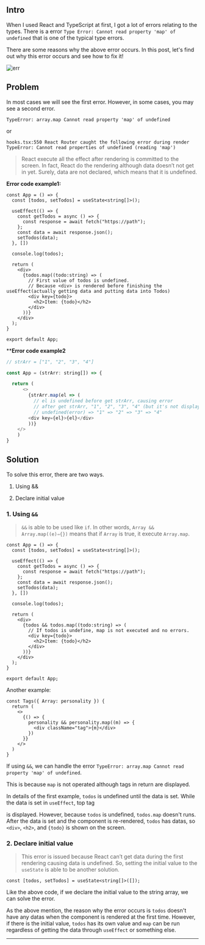 ## Intro
When I used React and TypeScript at first, I got a lot of errors relating to the types. There is a error `Type Error: Cannot read property 'map' of undefined` that is one of the typical type errors.

There are some reasons why the above error occurs. In this post, let's find out why this error occurs and see how to fix it!

![err](https://github.com/jinscodes/Blog_nextJS/assets/87598134/9c215006-ae6e-465a-af6d-3f3f59c9a11f)

## Problem
In most cases we will see the first error. However, in some cases, you may see a second error.

`TypeError: array.map Cannot read property 'map' of undefined`

or 

`hooks.tsx:550 React Router caught the following error during render TypeError: Cannot read properties of undefined (reading 'map')`

> React execute all the effect after rendering is committed to the screen. In fact, React do the rendering although data doesn’t not get in yet. Surely, data are not declared, which means that it is undefined.

**Error code example1:** 
```tsx
const App = () => {
  const [todos, setTodos] = useState<string[]>();
	  
  useEffect(() => {
    const getTodos = async () => {
      const response = await fetch("https://path");
    };
    const data = await response.json();
    setTodos(data);
  }, [])

  console.log(todos);

  return (
    <div>
      {todos.map((todo:string) => ( 
        // First value of todos is undefined.
        // Because <div> is rendered before finishing the useEffect(actually getting data and putting data into Todos)
        <div key={todo}>
          <h2>Item: {todo}</h2>
        </div>
      ))}	
    </div>
  );
}

export default App;
```


****Error code example2**
```js
// strArr = ["1", "2", "3", "4"]

const App = (strArr: string[]) => {

  return (
	  <>
	    {strArr.map(el => ( 
	      // el is undefined before get strArr, causing error
	      // after get strArr, "1", "2", "3", "4" (but it's not displayed)
	      // undefined(error) => "1" => "2" => "3" => "4"
        <div key={el}>{el}</div>
	    ))}
    </>
	)
}
```

## Solution
To solve this error, there are two ways.

1. Using &&

2. Declare initial value

### 1. Using `&&`
> `&&` is able to be used like `if`. In other words, `Array && Array.map((e)⇒{})` means that if `Array` is true, it execute `Array.map`.

```tsx
const App = () => {
  const [todos, setTodos] = useState<string[]>();
	  
  useEffect(() => {
    const getTodos = async () => {
      const response = await fetch("https://path");
    };
    const data = await response.json();
    setTodos(data);
  }, [])

  console.log(todos);

  return (
    <div>
      {todos && todos.map((todo:string) => ( 
        // If todos is undefine, map is not executed and no errors.
        <div key={todo}>
          <h2>Item: {todo}</h2>
        </div>
      ))}	
    </div>
  );
}

export default App;
```

Another example:

```tsx
const Tags({ Array: personality }) {
  return (
    <>
      {() => {
        personality && personality.map((m) => {
          <div className="tag">{m}</div>
        })
      }}
    </>
  )
}
```

If using `&&`, we can handle the error `TypeError: array.map Cannot read property 'map' of undefined`.

This is because `map` is not operated although tags in return are displayed.

In details of the first example, `todos` is undefined until the data is set. While the data is set in `useEffect`, top tag <div> is displayed. However, because `todos` is undefined, `todos.map` doesn't runs. After the data is set and the component is re-rendered, `todos` has datas, so `<div>`, `<h2>`, and `{todo}` is shown on the screen.

### 2. Declare initial value
> This error is issued because React can’t get data during the first rendering causing data is undefined. So, setting the initial value to the `useState` is able to be another solution.

```tsx
const [todos, setTodos] = useState<string[]>([]);
```

Like the above code, if we declare the initial value to the string array, we can solve the error.

As the above mention, the reason why the error occurs is `todos` doesn't have any datas when the component is rendered at the first time. However, if there is the initial value, `todos` has its own value and `map` can be run regardless of getting the data through `useEffect` or something else.

---
[](https://kinsta.com/knowledgebase/typeerror-cannot-read-property-map-of-undefined/)

[](https://devbirdfeet.tistory.com/47)